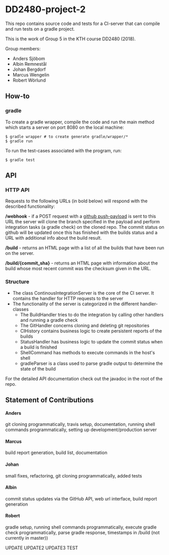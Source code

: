 # DD2480-project-2
This repo contains source code and tests for a CI-server that can compile and run tests on a gradle project.

This is the work of Group 5 in the KTH course DD2480 (2018).

Group members:
- Anders Sjöbom
- Albin Remnestål
- Johan Bergdorf
- Marcus Wengelin
- Robert Wörlund
## How-to

### gradle
To create a gradle wrapper, compile the code and run the main method which starts a server on port 8080 on the local machine:
```
$ gradle wrapper # to create generate gradle/wrapper/*
$ gradle run
```
To run the test-cases associated with the program, run:
```
$ gradle test
```
## API
### HTTP API
Requests to the following URLs (in bold below) will respond with the described functionality:

**/webhook** - if a POST request with a [github push-payload](https://developer.github.com/v3/activity/events/types/#pushevent)
is sent to this URL the server will clone the branch specified in the payload and perform integration tasks (a gradle check) on the cloned repo.
The commit status on github will be updated once this has finished with the builds status and a URL with additional info about the build result.

**/build** - returns an HTML page with a list of all the builds that have been run on the server.

**/build/{commit_sha}** - returns an HTML page with information about the build whose most recent commit was the checksum given in the URL.

### Structure
* The class ContinousIntegrationServer is the core of the CI server. It contains the handler for HTTP requests to the server
* The functionality of the server is categorized in the different handler-classes
  * The BuildHandler tries to do the integration by calling other handlers and running a gradle check
  * The GitHandler concerns cloning and deleting git repositories
  * CIHistory contains business logic to create persistent reports of the builds
  * StatusHandler has business logic to update the commit status when a build is finished
  * ShellCommand has methods to execute commands in the host's shell
  * gradleParser is a class used to parse gradle output to determine the state of the build

For the detailed API documentation check out the javadoc in the root of the repo.
## Statement of Contributions

#### Anders
git cloning programmatically, travis setup, documentation, running shell commands programmatically, setting up development/production server

#### Marcus
build report generation, build list, documentation

#### Johan
small fixes, refactoring, git cloning programmatically, added tests

#### Albin
commit status updates via the GitHub API, web url interface, build report generation

#### Robert
gradle setup, running shell commands programmatically, execute gradle check programmatically, parse gradle response, timestamps in /build (not currently in master))

UPDATE
UPDATE2
UPDATE3
TEST
